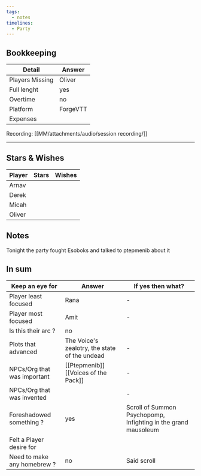 ```yaml
---
tags:
  - notes
timelines:
  - Party
---
```

## Bookkeeping

| Detail          | Answer   |
| --------------- | -------- |
| Players Missing | Oliver   |
| Full lenght     | yes      |
| Overtime        | no       |
| Platform        | ForgeVTT |
| Expenses        |          |
Recording: [[MM/attachments/audio/session recording/]]

----
## Stars & Wishes

| Player | Stars | Wishes |
| ------ | ----- | ------ |
| Arnav  |       |        |
| Derek  |       |        |
| Micah  |       |        |
| Oliver |       |        |
## Notes

Tonight the party fought Esoboks and talked to ptepmenib about it



## In sum

| Keep an eye for             | Answer                                        | If yes then what?                                              |
| --------------------------- | --------------------------------------------- | -------------------------------------------------------------- |
| Player least focused        | Rana                                          | -                                                              |
| Player most focused         | Amit                                          | -                                                              |
| Is this their arc ?         | no                                            |                                                                |
| Plots that advanced         | The Voice's zealotry, the state of the undead | -                                                              |
| NPCs/Org that was important | [[Ptepmenib]] [[Voices of the Pack]]          | -                                                              |
| NPCs/Org that was invented  |                                               | -                                                              |
| Foreshadowed something ?    | yes                                           | Scroll of Summon Psychopomp, Infighting in the grand mausoleum |
| Felt a Player desire for    |                                               |                                                                |
| Need to make any homebrew ? | no                                            | Said scroll                                                    |

